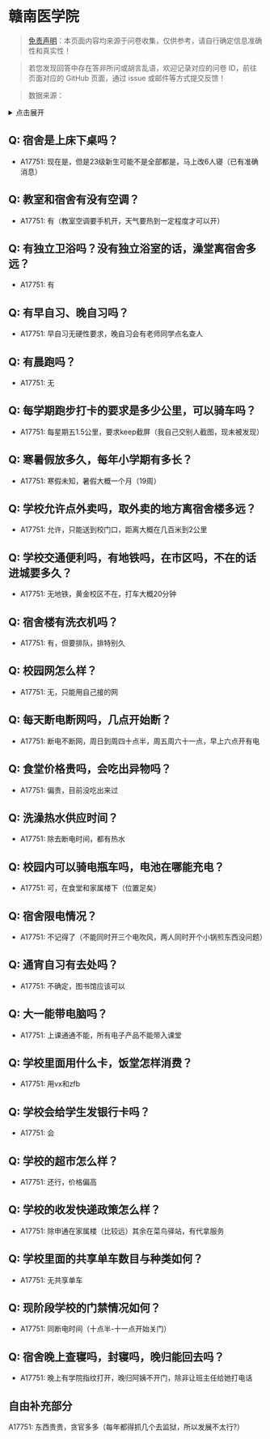 # 赣南医学院

> [免责声明](https://colleges.chat/#_3)：本页面内容均来源于问卷收集，仅供参考，请自行确定信息准确性和真实性！

> 若您发现回答中存在答非所问或胡言乱语，欢迎记录对应的问卷 ID，前往页面对应的 GitHub 页面，通过 issue 或邮件等方式提交反馈！

> 数据来源：

<details><summary>点击展开</summary>
<ul>
<li>A17751: 匿名 (2023 年 06 月)</li>
</ul>
</details>

## Q: 宿舍是上床下桌吗？

- A17751: 现在是，但是23级新生可能不是全部都是，马上改6人寝（已有准确消息）

## Q: 教室和宿舍有没有空调？

- A17751: 有（教室空调要手机开，天气要热到一定程度才可以开）

## Q: 有独立卫浴吗？没有独立浴室的话，澡堂离宿舍多远？

- A17751: 有

## Q: 有早自习、晚自习吗？

- A17751: 早自习无硬性要求，晚自习会有老师同学点名查人

## Q: 有晨跑吗？

- A17751: 无

## Q: 每学期跑步打卡的要求是多少公里，可以骑车吗？

- A17751: 每星期五1.5公里，要求keep截屏（我自己交别人截图，现未被发现）

## Q: 寒暑假放多久，每年小学期有多长？

- A17751: 寒假未知，暑假大概一个月（19周）

## Q: 学校允许点外卖吗，取外卖的地方离宿舍楼多远？

- A17751: 允许，只能送到校门口，距离大概在几百米到2公里

## Q: 学校交通便利吗，有地铁吗，在市区吗，不在的话进城要多久？

- A17751: 无地铁，黄金校区不在，打车大概20分钟

## Q: 宿舍楼有洗衣机吗？

- A17751: 有，但要排队，排特别久

## Q: 校园网怎么样？

- A17751: 无，只能用自己接的网

## Q: 每天断电断网吗，几点开始断？

- A17751: 断电不断网，周日到周四十点半，周五周六十一点，早上六点开有电

## Q: 食堂价格贵吗，会吃出异物吗？

- A17751: 偏贵，目前没吃出来过

## Q: 洗澡热水供应时间？

- A17751: 除去断电时间，都有热水

## Q: 校园内可以骑电瓶车吗，电池在哪能充电？

- A17751: 可，在食堂和家属楼下（位置足矣）

## Q: 宿舍限电情况？

- A17751: 不记得了（不能同时开三个电吹风，两人同时开个小锅煎东西没问题）

## Q: 通宵自习有去处吗？

- A17751: 不确定，图书馆应该可以

## Q: 大一能带电脑吗？

- A17751: 上课通通不能，所有电子产品不能带入课堂

## Q: 学校里面用什么卡，饭堂怎样消费？

- A17751: 用vx和zfb

## Q: 学校会给学生发银行卡吗？

- A17751: 会

## Q: 学校的超市怎么样？

- A17751: 还行，价格偏高

## Q: 学校的收发快递政策怎么样？

- A17751: 除申通在家属楼（比较远）其余在菜鸟驿站，有代拿服务

## Q: 学校里面的共享单车数目与种类如何？

- A17751: 无共享单车

## Q: 现阶段学校的门禁情况如何？

- A17751: 同断电时间（十点半-十一点开始关门）

## Q: 宿舍晚上查寝吗，封寝吗，晚归能回去吗？

- A17751: 晚上有学院指纹打开，晚归阿姨不开门，除非让班主任给她打电话

## 自由补充部分

A17751: 东西贵贵，贪官多多（每年都得抓几个去监狱，所以发展不太行?）